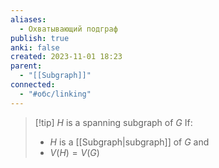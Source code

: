 ```yaml
---
aliases:
  - Охватывающий подграф
publish: true
anki: false
created: 2023-11-01 18:23
parent:
  - "[[Subgraph]]"
connected:
  - "#обс/linking"
---
```

> [!tip] $H$ is a spanning subgraph of $G {}$ 
> If:
> - ${} H {}$ is a [[Subgraph|subgraph]] of ${} G {}$ and 
> - ${} V(H)=V(G)$














